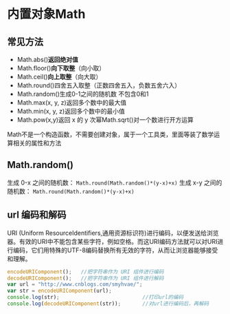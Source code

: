 # 内置对象Math

## 常见方法

- Math.abs()**返回绝对值**
- Math.floor()**向下取整**（向小取）
- Math.ceil()**向上取整**（向大取）
- Math.round()四舍五入取整（正数四舍五入，负数五舍六入）
- Math.random()生成0-1之间的随机数 不包含0和1
- Math.max(x, y, z)返回多个数中的最大值
- Math.min(x, y, z)返回多个数中的最小值
- Math.pow(x,y)返回 x 的 y 次幂Math.sqrt()对一个数进行开方运算

Math不是一个构造函数，不需要创建对象，属于一个工具类，里面等装了数学运算相关的属性和方法

## Math.random()

生成 0-x 之间的随机数：
    `Math.round(Math.random()*(y-x)+x)`
生成 x-y 之间的随机数：
    `Math.round(Math.random()*(y-x)+x)`

## url 编码和解码

URI (Uniform ResourceIdentifiers,通用资源标识符)进行编码，以便发送给浏览器。有效的URI中不能包含某些字符，例如空格。而这URI编码方法就可以对URI进行编码，它们用特殊的UTF-8编码替换所有无效的字符，从而让浏览器能够接受和理解。

```js
encodeURIComponent();   //把字符串作为 URI 组件进行编码
decodeURIComponent();   //把字符串作为 URI 组件进行解码
var url = "http://www.cnblogs.com/smyhvae/";
var str = encodeURIComponent(url);
console.log(str);                           //打印url的编码
console.log(decodeURIComponent(str));       //对url进行编码后，再解码
```
